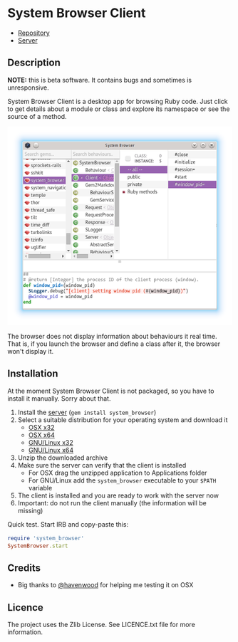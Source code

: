 System Browser Client
==

* [Repository](https://github.com/kyrylo/system_browser_client/)
* [Server][srv]

Description
--

**NOTE:** this is beta software. It contains bugs and sometimes is unresponsive.

System Browser Client is a desktop app for browsing Ruby code. Just click to get
details about a module or class and explore its namespace or see the source of a
method.

![System Browser Client](/screenshots/readme.png)

The browser does not display information about behaviours it real time. That
is, if you launch the browser and define a class after it, the browser won't
display it.

Installation
------------

At the moment System Browser Client is not packaged, so you have to install it
manually. Sorry about that.

1. Install the [server][srv] (`gem install system_browser`)
1. Select a suitable distribution for your operating system and download it
    * [OSX x32](https://www.dropbox.com/s/8n9d1sz2skau1d5/system-browser-client_osx32.zip?dl=1)
    * [OSX x64](https://www.dropbox.com/s/22l6mzmmztdcd2g/system-browser-client_osx64.zip?dl=1)
    * [GNU/Linux x32](https://www.dropbox.com/s/hnb70xmv9sitp45/system-browser-client_linux32.zip?dl=1)
    * [GNU/Linux x64](https://www.dropbox.com/s/kbn9r5dncb9bczw/system-browser-client_linux64.zip?dl=1)
1. Unzip the downloaded archive
1. Make sure the server can verify that the client is installed
    * For OSX drag the unzipped application to Applications folder
    * For GNU/Linux add the `system_browser` executable to your `$PATH` variable
1. The client is installed and you are ready to work with the server now
1. Important: do not run the client manually (the information will be missing)

Quick test. Start IRB and copy-paste this:

```ruby
require 'system_browser'
SystemBrowser.start
```

Credits
-------

* Big thanks to [@havenwood](https://github.com/havenwood) for helping me
  testing it on OSX

Licence
-------

The project uses the Zlib License. See LICENCE.txt file for more information.

[srv]:  https://github.com/kyrylo/system_browser_server/
